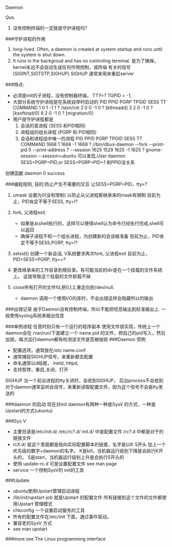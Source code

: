 Daemon

Qus. 
1.  没有控制终端的一定就是守护进程吗?

###守护进程的作用
1.  long-lived. Often, a daemon is created at system startup
    and runs until the system is shut down.
2.  It runs in the backgroud and has no controling terminal.
    是为了确保，kernel永远不会自动生成任何作用控制，或终端
    有关的信号(SIGINT,SIGTSTP,SIGHUP)
    SIGHUP 通常来用来重启server

###特点:
+   必须是init的子进程，没有控制器终端， TTY=? TGPID = -1,
+   大部分系统守护进程是在系统自举时启动的
      PID  PPID  PGRP TPGID  SESS TT       COMMAND
        1     0     1    -1     1 ?        /sbin/init
        2     0     0    -1     0 ?        [kthreadd]
        3     2     0    -1     0 ?        [ksoftirqd/0]
        6     2     0    -1     0 ?        [migration/0]
+   用户层守护进程都是 
    1.  会话的首进程 (SESS 和PID相同)
    2.  进程组的组长进程 (PGRP 和 PID相同)
    3.  会话和进程组中唯一的进程
      PID  PPID  PGRP TPGID  SESS TT       COMMAND
     1668     1  1668    -1  1668 ?        //bin/dbus-daemon --fork --print-pid 5 --print-address 7 --session
     1625  1529  1625    -1  1625 ?        gnome-session --session=ubuntu
可以发现,User daemon SESS=PGRP=PID,or SESS=PGRP=PID+1 和PPID没关系

创建函数 
daemon  0 success 

###编程规则,
目的:防止产生不需要的交互 让SESS=PGRP=PID，tty=? 
1.  umask 设置为0(没有限制) 以防止从父进程那继承来的mask有限制
    目前为止，PID肯定不等于SESS, tty=!?

2.  fork, 父进程exit. 
    +   如果是从shell执行的，这样可以使得shell认为命令已经执行完成,shell可以返回 
    +   确保子进程不知一个组长进程，为创建新的会话做准备
    目前为止，PID肯定不等于SESS,PGRP, tty=!?

3.  setsid() 创建一个新会话, V系统要求再次fork, 父进程exit
    目前为止，PID=SESS=PGRP, tty==?

4.  更改继承来的工作目录到根目录。有可能当前的dir是在一个挂载的文件系统上。
    这就导致这个挂载的文件卸载不掉

5.  close所有打开的文件fd,把0,1,2,重定向到/dev/null. 
    +   daemon 调用一个使用I/O的库时，不会出错这样会隐藏所以的输出

###出错记录
    由于Daemon没有控制终端，所以不能把信息输出到标准输出上.
    一般使用syslog系统来输出信息

###单例进程 任意时刻只有一个运行的程序副本
    使用文件锁实现，传统上一个daemon会在 /var/run/下面建立一个 name.pid 
    的文件，把自己的pid写入，然后加锁。每次运行daemon都有检测该文件是否被枷锁
###Daemon 惯例
+    配置选项，通常放在/etc name.conf
+    通常捕捉SIGHUP信号，来重新都去配置
+   命名通常以d结尾， inetd, httpd, 
+    支持暂停，重启,关闭，打开

SIGHUP 当一个前台进程的tty关闭时，会收到SIGHUP， 后台process不会收到
对于daemon通常监听此信号，来重新读取配置文件，因为这个信号不会是tty发送的

###daemon 的启动
现在对init daemon有两种一种是SysV 的方式，一种是Upstart的方式(ubuntu)

###Sys V
+   主要目录是/etc/init.d/ /etc/rc?.d/
    init.d/ 中是配置文件 /rc?.d 中都是对于的链接文件
+   rcX.d/ 是这个里面都是指向实际配置脚本的链接，名字是以K S开头
    加上一个优先级的数字+daemon的名字。 
    K是kill，当机器运行级别下降是会执行K开头的，
    S是start，当机器运行级别上升是会执行S开头的
+   使用 update-rc.d 可是设置配置文件 see man page
+   service 一个控制SysV的 init的工具

###Update
+   ubuntu使用Upstart管理启动进程
+   /lib/init/upstart-job 就是Upstart 的配置文件
    所有链接到这个文件的文件都使用Upstart 管理模式
+   chkconfig 一个设置启动服务的工具
+   所有的配置文件在/etc/init 下面，通过事件驱动。
+   兼容老的SysV 方式 
+   see man upstart


###more see
The Linux programming interface


